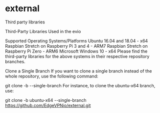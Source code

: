 # external
Third party libraries


Third-Party Libraries Used in the evio

Supported Operating Systems/Platforms
Ubuntu 16.04 and 18.04 - x64
Raspbian Stretch on Raspberry Pi 3 and 4 - ARM7
Raspbian Stretch on Raspberry Pi Zero - ARM6
Microsoft Windows 10 - x64
Please find the third-party libraries for the above systems in their respective repository branches.

Clone a Single Branch
If you want to clone a single branch instead of the whole repository, use the following command:

git clone -b <branch> --single-branch <url>
For instance, to clone the ubuntu-x64 branch, use:

git clone -b ubuntu-x64 --single-branch https://github.com/EdgeVPNio/external.git
